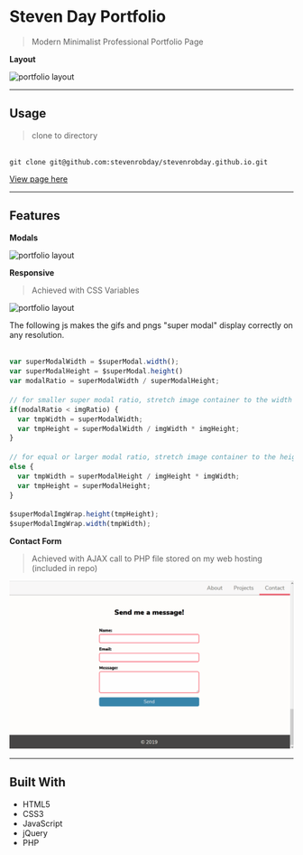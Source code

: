 # Steven Day Portfolio

> Modern Minimalist Professional Portfolio Page

**Layout**

![portfolio layout](/readMeGifs/portfolio1.gif)

---

## Usage

> clone to directory

```shell

git clone git@github.com:stevenrobday/stevenrobday.github.io.git

```

<a href="https://stevenrobday.github.io/" target="_blank">View page here</a>

---

## Features

**Modals**

![portfolio layout](/readMeGifs/portfolio2.gif)

**Responsive**

> Achieved with CSS Variables 

![portfolio layout](/readMeGifs/portfolio3.gif)

The following js makes the gifs and pngs "super modal" display correctly on any resolution.

```javascript

var superModalWidth = $superModal.width();
var superModalHeight = $superModal.height()
var modalRatio = superModalWidth / superModalHeight;

// for smaller super modal ratio, stretch image container to the width of the super modal and calculate height based on ratio
if(modalRatio < imgRatio) {
  var tmpWidth = superModalWidth; 
  var tmpHeight = superModalWidth / imgWidth * imgHeight; 
}

// for equal or larger modal ratio, stretch image container to the height of the super modal and calculate width
else {
  var tmpWidth = superModalHeight / imgHeight * imgWidth; 
  var tmpHeight = superModalHeight; 
}

$superModalImgWrap.height(tmpHeight);
$superModalImgWrap.width(tmpWidth);

```
**Contact Form**

> Achieved with AJAX call to PHP file stored on my web hosting (included in repo)

![portfolio layout](/readMeGifs/portfolio4.gif)

---

## Built With

- HTML5
- CSS3
- JavaScript
- jQuery
- PHP